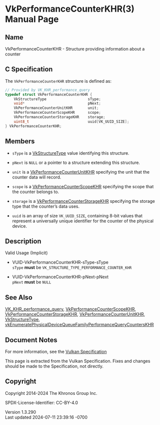 # VkPerformanceCounterKHR(3) Manual Page

## Name

VkPerformanceCounterKHR - Structure providing information about a
counter



## <a href="#_c_specification" class="anchor"></a>C Specification

The `VkPerformanceCounterKHR` structure is defined as:

``` c
// Provided by VK_KHR_performance_query
typedef struct VkPerformanceCounterKHR {
    VkStructureType                   sType;
    void*                             pNext;
    VkPerformanceCounterUnitKHR       unit;
    VkPerformanceCounterScopeKHR      scope;
    VkPerformanceCounterStorageKHR    storage;
    uint8_t                           uuid[VK_UUID_SIZE];
} VkPerformanceCounterKHR;
```

## <a href="#_members" class="anchor"></a>Members

- `sType` is a [VkStructureType](https://registry.khronos.org/vulkan/specs/1.3-extensions/man/html/VkStructureType.html) value identifying
  this structure.

- `pNext` is `NULL` or a pointer to a structure extending this
  structure.

- `unit` is a
  [VkPerformanceCounterUnitKHR](https://registry.khronos.org/vulkan/specs/1.3-extensions/man/html/VkPerformanceCounterUnitKHR.html)
  specifying the unit that the counter data will record.

- `scope` is a
  [VkPerformanceCounterScopeKHR](https://registry.khronos.org/vulkan/specs/1.3-extensions/man/html/VkPerformanceCounterScopeKHR.html)
  specifying the scope that the counter belongs to.

- `storage` is a
  [VkPerformanceCounterStorageKHR](https://registry.khronos.org/vulkan/specs/1.3-extensions/man/html/VkPerformanceCounterStorageKHR.html)
  specifying the storage type that the counter’s data uses.

- `uuid` is an array of size `VK_UUID_SIZE`, containing 8-bit values
  that represent a universally unique identifier for the counter of the
  physical device.

## <a href="#_description" class="anchor"></a>Description

Valid Usage (Implicit)

- <a href="#VUID-VkPerformanceCounterKHR-sType-sType"
  id="VUID-VkPerformanceCounterKHR-sType-sType"></a>
  VUID-VkPerformanceCounterKHR-sType-sType  
  `sType` **must** be `VK_STRUCTURE_TYPE_PERFORMANCE_COUNTER_KHR`

- <a href="#VUID-VkPerformanceCounterKHR-pNext-pNext"
  id="VUID-VkPerformanceCounterKHR-pNext-pNext"></a>
  VUID-VkPerformanceCounterKHR-pNext-pNext  
  `pNext` **must** be `NULL`

## <a href="#_see_also" class="anchor"></a>See Also

[VK_KHR_performance_query](https://registry.khronos.org/vulkan/specs/1.3-extensions/man/html/VK_KHR_performance_query.html),
[VkPerformanceCounterScopeKHR](https://registry.khronos.org/vulkan/specs/1.3-extensions/man/html/VkPerformanceCounterScopeKHR.html),
[VkPerformanceCounterStorageKHR](https://registry.khronos.org/vulkan/specs/1.3-extensions/man/html/VkPerformanceCounterStorageKHR.html),
[VkPerformanceCounterUnitKHR](https://registry.khronos.org/vulkan/specs/1.3-extensions/man/html/VkPerformanceCounterUnitKHR.html),
[VkStructureType](https://registry.khronos.org/vulkan/specs/1.3-extensions/man/html/VkStructureType.html),
[vkEnumeratePhysicalDeviceQueueFamilyPerformanceQueryCountersKHR](https://registry.khronos.org/vulkan/specs/1.3-extensions/man/html/vkEnumeratePhysicalDeviceQueueFamilyPerformanceQueryCountersKHR.html)

## <a href="#_document_notes" class="anchor"></a>Document Notes

For more information, see the <a
href="https://registry.khronos.org/vulkan/specs/1.3-extensions/html/vkspec.html#VkPerformanceCounterKHR"
target="_blank" rel="noopener">Vulkan Specification</a>

This page is extracted from the Vulkan Specification. Fixes and changes
should be made to the Specification, not directly.

## <a href="#_copyright" class="anchor"></a>Copyright

Copyright 2014-2024 The Khronos Group Inc.

SPDX-License-Identifier: CC-BY-4.0

Version 1.3.290  
Last updated 2024-07-11 23:39:16 -0700
